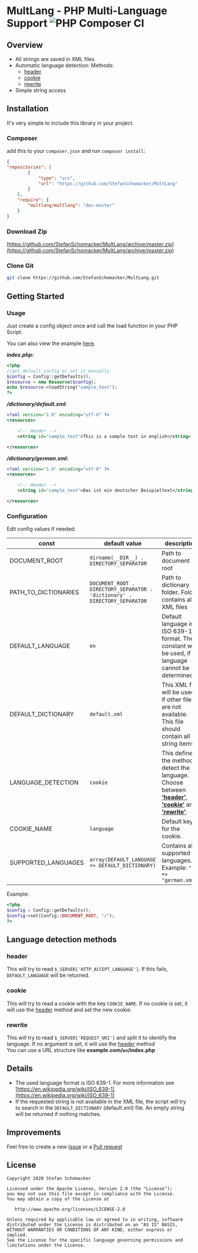# MultLang - PHP Multi-Language Support ![PHP Composer CI](https://github.com/StefanSchomacker/MultLang/workflows/PHP%20Composer%20CI/badge.svg)

## Overview
* All strings are saved in XML files
* Automatic language detection: Methods:
  * [header](#header)
  * [cookie](#cookie)
  * [rewrite](#rewrite)
* Simple string access

## Installation
It's very simple to include this library in your project.

### Composer

add this to your `composer.json` and run `composer install`:
```json
{
"repositories": [
        {
            "type": "vcs",
            "url": "https://github.com/StefanSchomacker/MultLang"
        }
    ],
    "require": {
        "multlang/multlang": "dev-master"
    }
}
```

### Download Zip

[https://github.com/StefanSchomacker/MultLang/archive/master.zip](https://github.com/StefanSchomacker/MultLang/archive/master.zip)

### Clone Git

```bash
git clone https://github.com/StefanSchomacker/MultLang.git
```

## Getting Started

### Usage

Just create a config object once and call the load function in your PHP Script.

You can also view the example [here](https://github.com/StefanSchomacker/MultLang/tree/master/example).

_**index.php:**_
```php
<?php
//get default config or set it manually
$config = Config::getDefaults();
$resource = new Resource($config);
echo $resource->loadString("sample_text");
?>
```

_**/dictionary/default.xml:**_
```xml
<?xml version="1.0" encoding="utf-8" ?>
<resources>

    <!-- Header -->
    <string id="sample_text">This is a sample text in english</string>

</resources>
```

_**/dictionary/german.xml:**_
```xml
<?xml version="1.0" encoding="utf-8" ?>
<resources>

    <!-- Header -->
    <string id="sample_text">Das ist ein deutscher Beispieltext</string>

</resources>
```

### Configuration
Edit config values if needed:

| const | default value | description |
| ------------ | ------------- | ------------- |
| DOCUMENT_ROOT | `dirname(__DIR__) . DIRECTORY_SEPARATOR` | Path to document root |
| PATH_TO_DICTIONARIES | `DOCUMENT_ROOT . DIRECTORY_SEPARATOR . 'dictionary' . DIRECTORY_SEPARATOR` | Path to dictionary folder. Folder contains all XML files |
| DEFAULT_LANGUAGE | `en` | Default language in ISO 639-1 format. The constant will be used, if language cannot be determined |
| DEFAULT_DICTIONARY | `default.xml` | This XML file will be used, if other files are not available. This file should contain all string items. |
| LANGUAGE_DETECTION | `cookie` | This defines the method to detect the language. Choose between **['header'](#header)**, **['cookie'](#cookie)** and **['rewrite'](#rewrite)**. |
| COOKIE_NAME | `language` | Default key for the cookie. |
| SUPPORTED_LANGUAGES | `array(DEFAULT_LANGUAGE => DEFAULT_DICTIONARY)` | Contains all supported languages. <br/> Example: `"de" => "german.xml",` |

Example:
```php
<?php
$config = Config::getDefaults();
$config->set(Config::DOCUMENT_ROOT, "/");
?>
```

## Language detection methods

### header
This will try to read `$_SERVER['HTTP_ACCEPT_LANGUAGE']`. 
If this fails, `DEFAULT_LANGUAGE` will be returned.

### cookie
This will try to read a cookie with the key `COOKIE_NAME`. 
If no cookie is set, it will use the [header](#header) method and set the new cookie.

### rewrite
This will try to read `$_SERVER['REQUEST_URI']` and split it to identify the language.
If no argument is set, it will use the [header](#header) method
<br />
You can use a URL structure like **example.com/`en`/index.php**

## Details
* The used language format is ISO 639-1. For more information see [https://en.wikipedia.org/wiki/ISO_639-1](https://en.wikipedia.org/wiki/ISO_639-1)
* If the requested string is not available in the XML file, the script will try to search in the `DEFAULT_DICTIONARY` (default.xml) file. An empty string will be returned if nothing matches.

## Improvements
Feel free to create a new
[Issue](https://github.com/StefanSchomacker/MultLang/issues) or a 
[Pull request](https://github.com/StefanSchomacker/MultLang/pulls)

## License
    Copyright 2020 Stefan Schomacker

    Licensed under the Apache License, Version 2.0 (the "License");
    you may not use this file except in compliance with the License.
    You may obtain a copy of the License at

       http://www.apache.org/licenses/LICENSE-2.0

    Unless required by applicable law or agreed to in writing, software
    distributed under the License is distributed on an "AS IS" BASIS,
    WITHOUT WARRANTIES OR CONDITIONS OF ANY KIND, either express or implied.
    See the License for the specific language governing permissions and
    limitations under the License.
